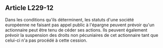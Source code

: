 Article L229-12
----
Dans les conditions qu'ils déterminent, les statuts d'une société européenne ne
faisant pas appel public à l'épargne peuvent prévoir qu'un actionnaire peut être
tenu de céder ses actions. Ils peuvent également prévoir la suspension des
droits non pécuniaires de cet actionnaire tant que celui-ci n'a pas procédé à
cette cession.
